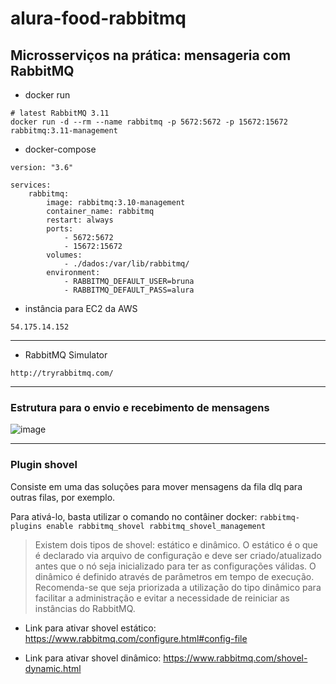 # alura-food-rabbitmq

## Microsserviços na prática: mensageria com RabbitMQ


* docker run

```
# latest RabbitMQ 3.11
docker run -d --rm --name rabbitmq -p 5672:5672 -p 15672:15672 rabbitmq:3.11-management
```

* docker-compose

```
version: "3.6"

services:
    rabbitmq:
        image: rabbitmq:3.10-management
        container_name: rabbitmq
        restart: always
        ports:
            - 5672:5672
            - 15672:15672
        volumes:
            - ./dados:/var/lib/rabbitmq/
        environment:
            - RABBITMQ_DEFAULT_USER=bruna
            - RABBITMQ_DEFAULT_PASS=alura
```

* instância para EC2 da AWS
 
```
54.175.14.152
```
---

* RabbitMQ Simulator

```
http://tryrabbitmq.com/
```

---

### Estrutura para o envio e recebimento de mensagens

![image](https://user-images.githubusercontent.com/61791877/206879510-52d7e4d0-1039-4362-91bc-6e598df2a04a.png)

---

### Plugin shovel

Consiste em uma das soluções para mover mensagens da fila dlq para outras filas, por exemplo.

Para ativá-lo, basta utilizar o comando no contâiner docker: ``` rabbitmq-plugins enable rabbitmq_shovel rabbitmq_shovel_management ```

>Existem dois tipos de shovel: estático e dinâmico. O estático é o que é declarado via arquivo de configuração e deve ser criado/atualizado antes que o nó seja inicializado para ter as configurações válidas. O dinâmico é definido através de parâmetros em tempo de execução. Recomenda-se que seja priorizada a utilização do tipo dinâmico para facilitar a administração e evitar a necessidade de reiniciar as instâncias do RabbitMQ.

- Link para ativar shovel estático: https://www.rabbitmq.com/configure.html#config-file

- Link para ativar shovel dinâmico: https://www.rabbitmq.com/shovel-dynamic.html

